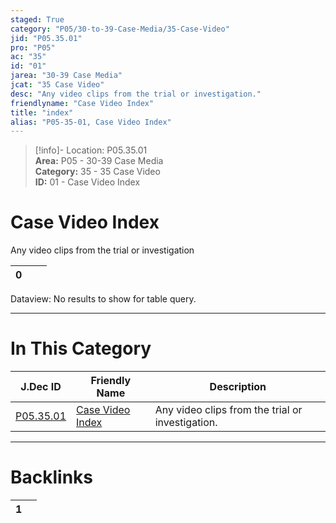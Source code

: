 ```yaml
---  
staged: True  
category: "P05/30-to-39-Case-Media/35-Case-Video"  
jid: "P05.35.01"  
pro: "P05"  
ac: "35"  
id: "01"  
jarea: "30-39 Case Media"  
jcat: "35 Case Video"  
desc: "Any video clips from the trial or investigation."  
friendlyname: "Case Video Index"  
title: "index"  
alias: "P05-35-01, Case Video Index"  
---  
```

>[!info]- Location: P05.35.01  
>**Area:** P05 - 30-39 Case Media  
>**Category:** 35 - 35 Case Video  
>**ID:** 01 - Case Video Index  
  
# Case Video Index  
  
Any video clips from the trial or investigation  
  
   
<div><table class="dataview table-view-table"><thead class="table-view-thead"><tr class="table-view-tr-header"><th class="table-view-th"><span></span><span class="dataview small-text">0</span></th><th class="table-view-th"><span></span></th><th class="table-view-th"><span></span></th></tr></thead><tbody class="table-view-tbody"></tbody></table><div class="dataview dataview-error-box"><p class="dataview dataview-error-message">Dataview: No results to show for table query.</p></div></div>  
  
---  
# In This Category  
  
| J.Dec ID                                                                             | Friendly Name                                                                               | Description                                      |  
| ------------------------------------------------------------------------------------ | ------------------------------------------------------------------------------------------- | ------------------------------------------------ |  
| [P05.35.01](index.md) | [Case Video Index](index.md) | Any video clips from the trial or investigation. |  
  
  
---  
# Backlinks  
<div><table class="dataview table-view-table"><thead class="table-view-thead"><tr class="table-view-tr-header"><th class="table-view-th"><span></span><span class="dataview small-text">1</span></th><th class="table-view-th"><span></span></th></tr></thead><tbody class="table-view-tbody"></tbody></table></div>